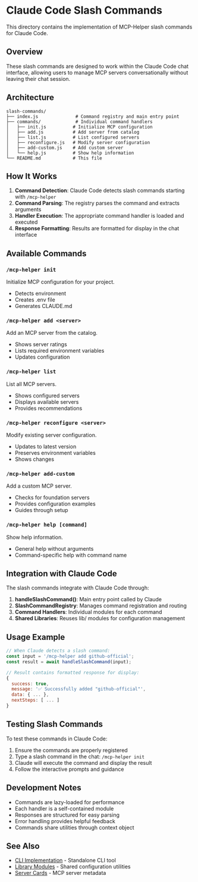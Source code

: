 # Claude Code Slash Commands

This directory contains the implementation of MCP-Helper slash commands for Claude Code.

## Overview

These slash commands are designed to work within the Claude Code chat interface, allowing users to manage MCP servers conversationally without leaving their chat session.

## Architecture

```
slash-commands/
├── index.js              # Command registry and main entry point
├── commands/             # Individual command handlers
│   ├── init.js          # Initialize MCP configuration
│   ├── add.js           # Add server from catalog
│   ├── list.js          # List configured servers
│   ├── reconfigure.js   # Modify server configuration
│   ├── add-custom.js    # Add custom server
│   └── help.js          # Show help information
└── README.md            # This file
```

## How It Works

1. **Command Detection**: Claude Code detects slash commands starting with `/mcp-helper`
2. **Command Parsing**: The registry parses the command and extracts arguments
3. **Handler Execution**: The appropriate command handler is loaded and executed
4. **Response Formatting**: Results are formatted for display in the chat interface

## Available Commands

### `/mcp-helper init`
Initialize MCP configuration for your project.
- Detects environment
- Creates .env file
- Generates CLAUDE.md

### `/mcp-helper add <server>`
Add an MCP server from the catalog.
- Shows server ratings
- Lists required environment variables
- Updates configuration

### `/mcp-helper list`
List all MCP servers.
- Shows configured servers
- Displays available servers
- Provides recommendations

### `/mcp-helper reconfigure <server>`
Modify existing server configuration.
- Updates to latest version
- Preserves environment variables
- Shows changes

### `/mcp-helper add-custom`
Add a custom MCP server.
- Checks for foundation servers
- Provides configuration examples
- Guides through setup

### `/mcp-helper help [command]`
Show help information.
- General help without arguments
- Command-specific help with command name

## Integration with Claude Code

The slash commands integrate with Claude Code through:

1. **handleSlashCommand()**: Main entry point called by Claude
2. **SlashCommandRegistry**: Manages command registration and routing
3. **Command Handlers**: Individual modules for each command
4. **Shared Libraries**: Reuses lib/ modules for configuration management

## Usage Example

```javascript
// When Claude detects a slash command:
const input = '/mcp-helper add github-official';
const result = await handleSlashCommand(input);

// Result contains formatted response for display:
{
  success: true,
  message: '✅ Successfully added "github-official"',
  data: { ... },
  nextSteps: [ ... ]
}
```

## Testing Slash Commands

To test these commands in Claude Code:

1. Ensure the commands are properly registered
2. Type a slash command in the chat: `/mcp-helper init`
3. Claude will execute the command and display the result
4. Follow the interactive prompts and guidance

## Development Notes

- Commands are lazy-loaded for performance
- Each handler is a self-contained module
- Responses are structured for easy parsing
- Error handling provides helpful feedback
- Commands share utilities through context object

## See Also

- [CLI Implementation](../cli/) - Standalone CLI tool
- [Library Modules](../lib/) - Shared configuration utilities
- [Server Cards](../catalog/server_cards/) - MCP server metadata
